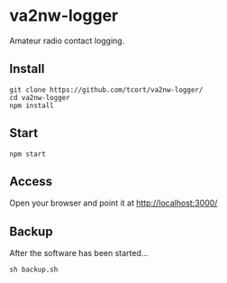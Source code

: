 # va2nw-logger

Amateur radio contact logging.

## Install

```
git clone https://github.com/tcort/va2nw-logger/
cd va2nw-logger
npm install
```

## Start

```
npm start
```

## Access

Open your browser and point it at [http://localhost:3000/](http://localhost:3000/)

## Backup

After the software has been started...

```
sh backup.sh
```
